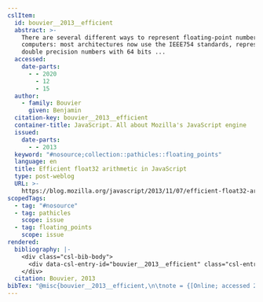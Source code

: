 ```yaml
---
cslItem:
  id: bouvier__2013__efficient
  abstract: >-
    There are several different ways to represent floating-point numbers in
    computers: most architectures now use the IEEE754 standards, representing
    double precision numbers with 64 bits ...
  accessed:
    date-parts:
      - - 2020
        - 12
        - 15
  author:
    - family: Bouvier
      given: Benjamin
  citation-key: bouvier__2013__efficient
  container-title: JavaScript. All about Mozilla's JavaScript engine
  issued:
    date-parts:
      - - 2013
  keyword: "#nosource;collection::pathicles::floating_points"
  language: en
  title: Efficient float32 arithmetic in JavaScript
  type: post-weblog
  URL: >-
    https://blog.mozilla.org/javascript/2013/11/07/efficient-float32-arithmetic-in-javascript/
scopedTags:
  - tag: "#nosource"
  - tag: pathicles
    scope: issue
  - tag: floating_points
    scope: issue
rendered:
  bibliography: |-
    <div class="csl-bib-body">
      <div data-csl-entry-id="bouvier__2013__efficient" class="csl-entry">Bouvier, B. 2013 “Efficient float32 arithmetic in JavaScript,” <i>JavaScript. All about Mozilla’s JavaScript engine</i>. Available at: https://blog.mozilla.org/javascript/2013/11/07/efficient-float32-arithmetic-in-javascript/ (Accessed: December 15, 2020).</div>
    </div>
  citation: Bouvier, 2013
bibTex: "@misc{bouvier__2013__efficient,\n\tnote = {[Online; accessed 2020-12-15]},\n\tauthor = {Bouvier, Benjamin},\n\tyear = {2013},\n\ttitle = {Efficient float32 arithmetic in {JavaScript}},\n\thowpublished = {https://blog.mozilla.org/javascript/2013/11/07/efficient-float32-arithmetic-in-javascript/},\n}\n\n"
---
```

